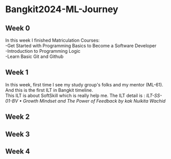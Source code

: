 # Bangkit2024-ML-Journey  

## Week 0
In this week I finished Matriculation Courses:  
-Get Started with Programming Basics to Become a Software Developer  
-Introduction to Programming Logic  
-Learn Basic Git and Github  

## Week 1
In this week, first time I see my study group's folks and my mentor (ML-61). And this is the first ILT in Bangkit timeline.  
This ILT is about SoftSkill which is really help me. The ILT detail is :
*_ILT-SS-01-BV • Growth Mindset and The Power of Feedback by kak Nuikita Wachid_*

## Week 2

## Week 3

## Week 4
